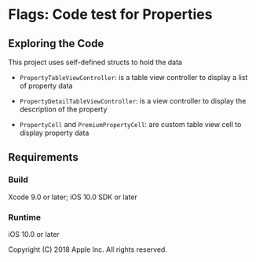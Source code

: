 # Flags: Code test for Properties

## Exploring the Code

This project uses self-defined structs to hold the data

- `PropertyTableViewController`: is a table view controller to display a list of property data
- `PropertyDetailTableViewController`: is a view controller to display the description of the property

- `PropertyCell` and `PremiumPropertyCell`: are custom table view cell to display property data 
 
 
## Requirements
 
### Build
 
Xcode 9.0 or later; iOS 10.0 SDK or later
 
### Runtime
 
iOS 10.0 or later
 
Copyright (C) 2018 Apple Inc. All rights reserved.
